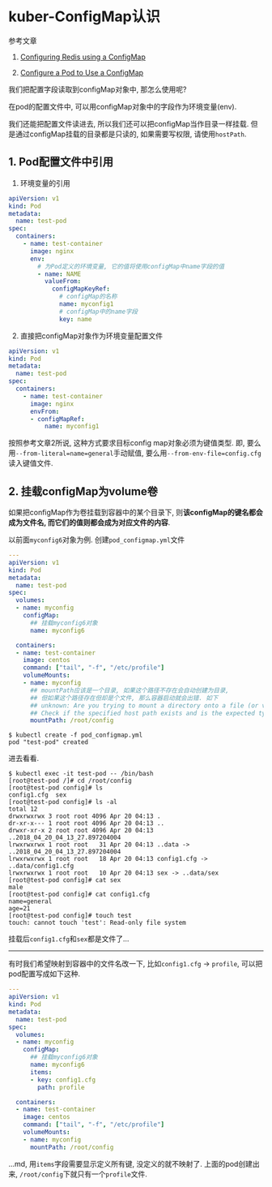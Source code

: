 # kuber-ConfigMap认识

参考文章

1. [Configuring Redis using a ConfigMap](https://kubernetes.io/docs/tutorials/configuration/configure-redis-using-configmap/)

2. [Configure a Pod to Use a ConfigMap](https://kubernetes.io/docs/tasks/configure-pod-container/configure-pod-configmap/#add-configmap-data-to-a-volume)

我们把配置字段读取到configMap对象中, 那怎么使用呢?

在pod的配置文件中, 可以用configMap对象中的字段作为环境变量(env).

我们还能把配置文件读进去, 所以我们还可以把configMap当作目录一样挂载. 但是通过configMap挂载的目录都是只读的, 如果需要写权限, 请使用`hostPath`.

## 1. Pod配置文件中引用

1. 环境变量的引用

```yml
apiVersion: v1
kind: Pod
metadata:
  name: test-pod
spec:
  containers:
    - name: test-container
      image: nginx
      env:
        # 为Pod定义的环境变量, 它的值将使用configMap中name字段的值
        - name: NAME
          valueFrom:
            configMapKeyRef:
              # configMap的名称
              name: myconfig1
              # configMap中的name字段
              key: name
```

2. 直接把configMap对象作为环境变量配置文件

```yml
apiVersion: v1
kind: Pod
metadata:
  name: test-pod
spec:
  containers:
    - name: test-container
      image: nginx
      envFrom:
      - configMapRef:
          name: myconfig1
```

按照参考文章2所说, 这种方式要求目标config map对象必须为键值类型. 即, 要么用`--from-literal=name=general`手动赋值, 要么用`--from-env-file=config.cfg`读入键值文件.

## 2. 挂载configMap为volume卷

如果把configMap作为卷挂载到容器中的某个目录下, 则**该configMap的键名都会成为文件名, 而它们的值则都会成为对应文件的内容**.

以前面`myconfig6`对象为例. 创建`pod_configmap.yml`文件

```yml
---
apiVersion: v1
kind: Pod
metadata:
  name: test-pod
spec:
  volumes:
  - name: myconfig
    configMap:
      ## 挂载myconfig6对象
      name: myconfig6

  containers:
  - name: test-container
    image: centos
    command: ["tail", "-f", "/etc/profile"]
    volumeMounts:
    - name: myconfig
      ## mountPath应该是一个目录, 如果这个路径不存在会自动创建为目录,
      ## 但如果这个路径存在但却是个文件, 那么容器启动就会出错. 如下
      ## unknown: Are you trying to mount a directory onto a file (or vice-versa)? 
      ## Check if the specified host path exists and is the expected type
      mountPath: /root/config
```

```
$ kubectl create -f pod_configmap.yml 
pod "test-pod" created
```

进去看看.

```
$ kubectl exec -it test-pod -- /bin/bash
[root@test-pod /]# cd /root/config
[root@test-pod config]# ls
config1.cfg  sex
[root@test-pod config]# ls -al
total 12
drwxrwxrwx 3 root root 4096 Apr 20 04:13 .
dr-xr-x--- 1 root root 4096 Apr 20 04:13 ..
drwxr-xr-x 2 root root 4096 Apr 20 04:13 ..2018_04_20_04_13_27.897204004
lrwxrwxrwx 1 root root   31 Apr 20 04:13 ..data -> ..2018_04_20_04_13_27.897204004
lrwxrwxrwx 1 root root   18 Apr 20 04:13 config1.cfg -> ..data/config1.cfg
lrwxrwxrwx 1 root root   10 Apr 20 04:13 sex -> ..data/sex
[root@test-pod config]# cat sex
male
[root@test-pod config]# cat config1.cfg 
name=general
age=21
[root@test-pod config]# touch test
touch: cannot touch 'test': Read-only file system
```

挂载后`config1.cfg`和`sex`都是文件了...

------

有时我们希望映射到容器中的文件名改一下, 比如`config1.cfg` -> `profile`, 可以把pod配置写成如下这种.

```yml
---
apiVersion: v1
kind: Pod
metadata:
  name: test-pod
spec:
  volumes:
  - name: myconfig
    configMap:
      ## 挂载myconfig6对象
      name: myconfig6
      items:
      - key: config1.cfg
        path: profile

  containers:
  - name: test-container
    image: centos
    command: ["tail", "-f", "/etc/profile"]
    volumeMounts:
    - name: myconfig
      mountPath: /root/config
```

...md, 用`items`字段需要显示定义所有键, 没定义的就不映射了. 上面的pod创建出来, `/root/config`下就只有一个`profile`文件.
